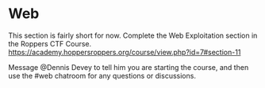 # Web 

This section is fairly short for now. Complete the Web Exploitation section in the Roppers CTF Course. <https://academy.hoppersroppers.org/course/view.php?id=7#section-11>

Message @Dennis Devey to tell him you are starting the course, and then use the #web chatroom for any questions or discussions.
